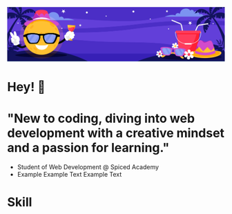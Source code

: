 <img src="9960913.jpg"/>

# Hey! 👋


# "New to coding, diving into web development with a creative mindset and a passion for learning."

- Student of Web Development @ Spiced Academy 
- Example Example Text Example Text 

# Skill

